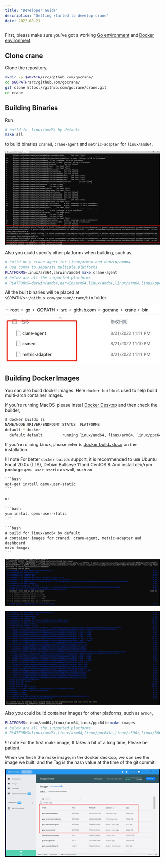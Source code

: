 ```yaml
---
title: "Developer Guide"
description: "Getting started to develop crane"
date: 2022-08-21
---
```


First, please make sure you've got a working [Go environment](https://golang.org/doc/install)
and [Docker environment](https://docs.docker.com/engine).

## Clone crane

Clone the repository,

```bash
mkdir -p $GOPATH/src/github.com/gocrane/
cd $GOPATH/src/github.com/gocrane/
git clone https://github.com/gocrane/crane.git
cd crane
```

## Building Binaries

Run

```bash
# build for linux/amd64 by default
make all
```

to build binaries `craned`, `crane-agent` and `metric-adapter` for `linux/amd64`.

![make_all_finish](images/developer-guide/make_all_finish.jpg)

Also you could specify other platforms when building, such as,

```bash
# build only crane-agent for linux/arm64 and darwin/amd64
# use comma to separate multiple platforms
PLATFORMS=linux/arm64,darwin/amd64 make crane-agent
# below are all the supported platforms
# PLATFORMS=darwin/amd64,darwin/arm64,linux/amd64,linux/arm64,linux/ppc64le,linux/s390x,linux/386,linux/arm
```

All the built binaries will be placed at `$GOPATH/src/github.com/gocrane/crane/bin` folder.

![make_all_binaries_result](images/developer-guide/make_all_binaries_result.jpg)

## Building Docker Images

You can also build docker images. Here `docker buildx` is used to help build multi-arch container images.

If you're running MacOS, please install [Docker Desktop](https://docs.docker.com/desktop/) and then check the builder,

```bash
$ docker buildx ls
NAME/NODE DRIVER/ENDPOINT STATUS  PLATFORMS
default * docker
  default default         running linux/amd64, linux/arm64, linux/ppc64le, linux/s390x, linux/386, linux/arm/v7, linux/arm/v6
```

If you're running Linux, please refer to [docker buildx docs](https://docs.docker.com/buildx/working-with-buildx/)
on the installation.

!!! note
    For better `docker buildx` support, it is recommended to use Ubuntu Focal 20.04 (LTS), Debian Bullseye 11 and CentOS 8.
    And install deb/rpm package `qemu-user-static` as well, such as

    ```bash
    apt-get install qemu-user-static
    ```
    
    or

    ```bash
    yum install qemu-user-static
    ```

    ```bash
    # build for linux/amd64 by default
    # container images for craned, crane-agent, metric-adapter and dashboard
    make images
    ```

![make_image_start](images/developer-guide/make_image_start.jpg)

![make_image_finish](images/developer-guide/make_image_finish.jpg)

Also you could build container images for other platforms, such as `arm64`,

```bash
PLATFORMS=linux/amd64,linux/arm64,linux/ppc64le make images
# below are all the supported platforms
# PLATFORMS=linux/amd64,linux/arm64,linux/ppc64le,linux/s390x,linux/386,linux/arm
```

!!! note
    For the first make image, It takes a bit of a long time, Please be patient.

When we finish the make image, in the docker desktop, we can see the image we built, and the Tag is the hash value at the time of the git commit.

![make_image_docker_images](images/developer-guide/make_image_docker_images.jpg)
